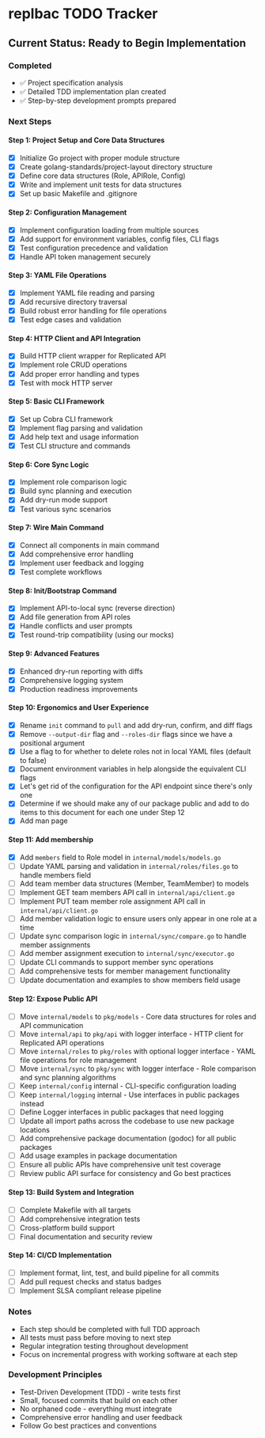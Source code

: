 # replbac TODO Tracker

## Current Status: Ready to Begin Implementation

### Completed
- ✅ Project specification analysis
- ✅ Detailed TDD implementation plan created
- ✅ Step-by-step development prompts prepared

### Next Steps

#### Step 1: Project Setup and Core Data Structures
- [x] Initialize Go project with proper module structure
- [x] Create golang-standards/project-layout directory structure
- [x] Define core data structures (Role, APIRole, Config)
- [x] Write and implement unit tests for data structures
- [x] Set up basic Makefile and .gitignore

#### Step 2: Configuration Management
- [x] Implement configuration loading from multiple sources
- [x] Add support for environment variables, config files, CLI flags
- [x] Test configuration precedence and validation
- [x] Handle API token management securely

#### Step 3: YAML File Operations
- [x] Implement YAML file reading and parsing
- [x] Add recursive directory traversal
- [x] Build robust error handling for file operations
- [x] Test edge cases and validation

#### Step 4: HTTP Client and API Integration
- [x] Build HTTP client wrapper for Replicated API
- [x] Implement role CRUD operations
- [x] Add proper error handling and types
- [x] Test with mock HTTP server

#### Step 5: Basic CLI Framework
- [x] Set up Cobra CLI framework
- [x] Implement flag parsing and validation
- [x] Add help text and usage information
- [x] Test CLI structure and commands

#### Step 6: Core Sync Logic
- [x] Implement role comparison logic
- [x] Build sync planning and execution
- [x] Add dry-run mode support
- [x] Test various sync scenarios

#### Step 7: Wire Main Command
- [x] Connect all components in main command
- [x] Add comprehensive error handling
- [x] Implement user feedback and logging
- [x] Test complete workflows

#### Step 8: Init/Bootstrap Command
- [x] Implement API-to-local sync (reverse direction)
- [x] Add file generation from API roles
- [x] Handle conflicts and user prompts
- [x] Test round-trip compatibility (using our mocks)

#### Step 9: Advanced Features
- [x] Enhanced dry-run reporting with diffs
- [x] Comprehensive logging system
- [x] Production readiness improvements

#### Step 10: Ergonomics and User Experience
- [x] Rename `init` command to `pull` and add dry-run, confirm, and diff flags
- [x] Remove `--output-dir` flag and `--roles-dir` flags since we have a positional argument
- [x] Use a flag to for whether to delete roles not in local YAML files (default to false)
- [x] Document environment variables in help alongside the equivalent CLI flags
- [x] Let's get rid of the configuration for the API endpoint since there's only one
- [x] Determine if we should make any of our package public and add to do items to this document for each one under Step 12
- [x] Add man page

#### Step 11: Add membership
- [x] Add `members` field to Role model in `internal/models/models.go`
- [ ] Update YAML parsing and validation in `internal/roles/files.go` to handle members field
- [ ] Add team member data structures (Member, TeamMember) to models
- [ ] Implement GET team members API call in `internal/api/client.go`
- [ ] Implement PUT team member role assignment API call in `internal/api/client.go`
- [ ] Add member validation logic to ensure users only appear in one role at a time
- [ ] Update sync comparison logic in `internal/sync/compare.go` to handle member assignments
- [ ] Add member assignment execution to `internal/sync/executor.go`
- [ ] Update CLI commands to support member sync operations
- [ ] Add comprehensive tests for member management functionality
- [ ] Update documentation and examples to show members field usage

#### Step 12: Expose Public API
- [ ] Move `internal/models` to `pkg/models` - Core data structures for roles and API communication
- [ ] Move `internal/api` to `pkg/api` with logger interface - HTTP client for Replicated API operations
- [ ] Move `internal/roles` to `pkg/roles` with optional logger interface - YAML file operations for role management
- [ ] Move `internal/sync` to `pkg/sync` with logger interface - Role comparison and sync planning algorithms
- [ ] Keep `internal/config` internal - CLI-specific configuration loading
- [ ] Keep `internal/logging` internal - Use interfaces in public packages instead
- [ ] Define Logger interfaces in public packages that need logging
- [ ] Update all import paths across the codebase to use new package locations
- [ ] Add comprehensive package documentation (godoc) for all public packages
- [ ] Add usage examples in package documentation
- [ ] Ensure all public APIs have comprehensive unit test coverage
- [ ] Review public API surface for consistency and Go best practices

#### Step 13: Build System and Integration
- [ ] Complete Makefile with all targets
- [ ] Add comprehensive integration tests
- [ ] Cross-platform build support
- [ ] Final documentation and security review

#### Step 14: CI/CD Implementation
- [ ] Implement format, lint, test, and build pipeline for all commits
- [ ] Add pull request checks and status badges
- [ ] Implement SLSA compliant release pipeline

### Notes
- Each step should be completed with full TDD approach
- All tests must pass before moving to next step
- Regular integration testing throughout development
- Focus on incremental progress with working software at each step

### Development Principles
- Test-Driven Development (TDD) - write tests first
- Small, focused commits that build on each other
- No orphaned code - everything must integrate
- Comprehensive error handling and user feedback
- Follow Go best practices and conventions
